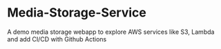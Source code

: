 # Media-Storage-Service
A demo media storage webapp to explore AWS services like S3, Lambda and add CI/CD with Github Actions
